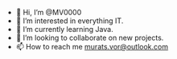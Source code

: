- 👋 Hi, I’m @MV0000
- 👀 I’m interested in everything IT.
- 🌱 I’m currently learning Java.
- 💞️ I’m looking to collaborate on new projects.
- 📫 How to reach me murats.vor@outlook.com

<!---
MV0000/MV0000 is a ✨ special ✨ repository because its `README.md` (this file) appears on your GitHub profile.
You can click the Preview link to take a look at your changes.
--->

